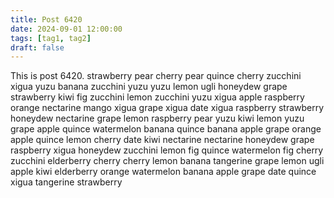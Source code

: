 ```yaml
---
title: Post 6420
date: 2024-09-01 12:00:00
tags: [tag1, tag2]
draft: false
---
```

This is post 6420.
strawberry
pear
cherry
pear
quince
cherry
zucchini
xigua
yuzu
banana
zucchini
yuzu
yuzu
lemon
ugli
honeydew
grape
strawberry
kiwi
fig
zucchini
lemon
zucchini
yuzu
xigua
apple
raspberry
orange
nectarine
mango
xigua
grape
xigua
date
xigua
raspberry
strawberry
honeydew
nectarine
grape
lemon
raspberry
pear
yuzu
kiwi
lemon
yuzu
grape
apple
quince
watermelon
banana
quince
banana
apple
grape
orange
apple
quince
lemon
cherry
date
kiwi
nectarine
nectarine
honeydew
grape
raspberry
xigua
honeydew
zucchini
lemon
fig
quince
watermelon
fig
cherry
zucchini
elderberry
cherry
cherry
lemon
banana
tangerine
grape
lemon
ugli
apple
kiwi
elderberry
orange
watermelon
banana
apple
grape
date
quince
xigua
tangerine
strawberry

